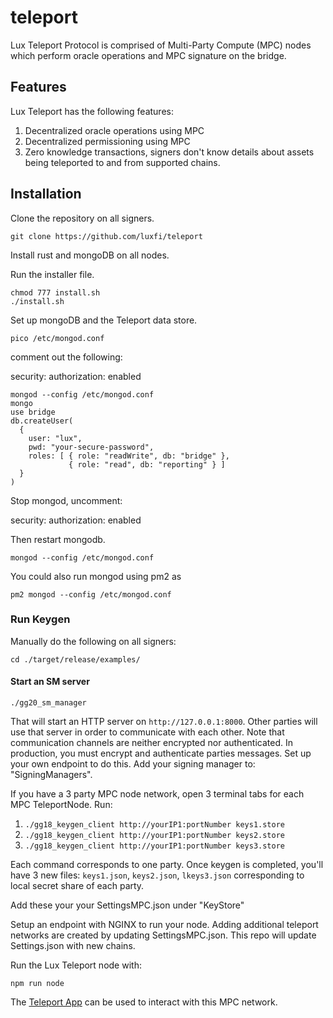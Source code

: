 # teleport
Lux Teleport Protocol is comprised of Multi-Party Compute (MPC) nodes which perform oracle operations and MPC signature on the bridge.

## Features
Lux Teleport has the following features:

1. Decentralized oracle operations using MPC
2. Decentralized permissioning using MPC
3. Zero knowledge transactions, signers don't know details about assets being teleported to and from supported chains.

## Installation
Clone the repository on all signers.

```
git clone https://github.com/luxfi/teleport
```

Install rust and mongoDB on all nodes.

Run the installer file.

```
chmod 777 install.sh
./install.sh
```

Set up mongoDB and the Teleport data store.

```
pico /etc/mongod.conf
```
comment out the following:

security:
  authorization: enabled

```
mongod --config /etc/mongod.conf
mongo
use bridge
db.createUser(
  {
    user: "lux",
    pwd: "your-secure-password",
    roles: [ { role: "readWrite", db: "bridge" },
             { role: "read", db: "reporting" } ]
  }
)
```

Stop mongod, uncomment:

security:
  authorization: enabled

Then restart mongodb.

```
mongod --config /etc/mongod.conf
```

You could also run mongod using pm2 as

```
pm2 mongod --config /etc/mongod.conf
```

### Run Keygen

Manually do the following on all signers:

`cd ./target/release/examples/`

#### Start an SM server

`./gg20_sm_manager`

That will start an HTTP server on `http://127.0.0.1:8000`. Other parties will use that server in order to communicate with
each other. Note that communication channels are neither encrypted nor authenticated. In production, you must encrypt and
authenticate parties messages. Set up your own endpoint to do this. Add your signing manager to: "SigningManagers".

If you have a 3 party MPC node network, open 3 terminal tabs for each MPC TeleportNode.
Run:

1. `./gg18_keygen_client http://yourIP1:portNumber keys1.store`
2. `./gg18_keygen_client http://yourIP1:portNumber keys2.store`
3. `./gg18_keygen_client http://yourIP1:portNumber keys3.store`

Each command corresponds to one party. Once keygen is completed, you'll have 3 new files:
`keys1.json`, `keys2.json`, `lkeys3.json` corresponding to local secret
share of each party.

Add these your your SettingsMPC.json under "KeyStore"

Setup an endpoint with NGINX to run your node.
Adding additional teleport networks are created by updating SettingsMPC.json. This repo will update Settings.json with new chains.

Run the Lux Teleport node with:

```
npm run node
```

The [Teleport App](https://github.com/luxfi/teleport-app) can be used to interact with this MPC network.
